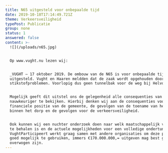 ```yaml
---
title: N65 uitgesteld voor onbepaalde tijd
date: 2019-10-18T17:14:49.721Z
theme: Verkeersveiligheid
typePost: Publicatie
group: none
status: 1
answered: false
content: >-
  ![](/uploads/n65.jpg)


  Op www.vught.nu lezen wij: 


  _VUGHT – 17 oktober 2019. De ombouw van de N65 is voor onbepaalde tijd
  uitgesteld. Vught en Haaren meldden dat de zaak wordt opgehouden door de
  stikstofproblemen. Voorlopig dus geen tunnelbak voor de weg bij Helvoirt._


  Mogelijk geeft dit uitstel ons de gelegenheid alle consequenties van de ombouw
  nauwkeuriger te bekijken. Hierbij denken wij aan de consequenties voor de
  financiele positie van de gemeente, de gevolgen van de toename van het verkeer
  binnen het dorp en de gevolgen voor de verkeersveiligheid.


  Ook kunnen wij een nuchter onderzoek doen naar welk maatschappelijk voordeel
  te behalen is en de actuele mogelijkheden voor een volledige ondertunneling.
  VughtParticipeert werkt graag samen met andere organisaties om deze pauze zo
  goed mogelijk te gebruiken, immers €170.000.000,= uitgeven mag best goed
  overwogen zijn.
---
```


